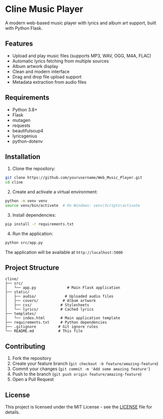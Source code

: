 # Cline Music Player

A modern web-based music player with lyrics and album art support, built with Python Flask.

## Features

- Upload and play music files (supports MP3, WAV, OGG, M4A, FLAC)
- Automatic lyrics fetching from multiple sources
- Album artwork display
- Clean and modern interface
- Drag and drop file upload support
- Metadata extraction from audio files

## Requirements

- Python 3.8+
- Flask
- mutagen
- requests
- beautifulsoup4
- lyricsgenius
- python-dotenv

## Installation

1. Clone the repository:
```bash
git clone https://github.com/yourusername/Web_Music_Player.git
cd cline
```

2. Create and activate a virtual environment:
```bash
python -m venv venv
source venv/bin/activate  # On Windows: venv\Scripts\activate
```

3. Install dependencies:
```bash
pip install -r requirements.txt
```

4. Run the application:
```bash
python src/app.py
```

The application will be available at `http://localhost:5000`

## Project Structure

```
cline/
├── src/
│   └── app.py              # Main Flask application
├── static/
│   ├── audio/             # Uploaded audio files
│   ├── covers/           # Album artwork
│   ├── css/             # Stylesheets
│   └── lyrics/          # Cached lyrics
├── templates/
│   └── index.html       # Main application template
├── requirements.txt     # Python dependencies
├── .gitignore          # Git ignore rules
└── README.md           # This file
```

## Contributing

1. Fork the repository
2. Create your feature branch (`git checkout -b feature/amazing-feature`)
3. Commit your changes (`git commit -m 'Add some amazing feature'`)
4. Push to the branch (`git push origin feature/amazing-feature`)
5. Open a Pull Request

## License

This project is licensed under the MIT License - see the [LICENSE](LICENSE) file for details.
